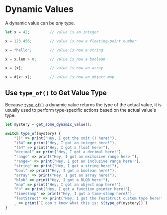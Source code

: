 Dynamic Values
==============

A dynamic value can be _any_ type.

```rust
let x = 42;         // value is an integer

x = 123.456;        // value is now a floating-point number

x = "hello";        // value is now a string

x = x.len > 0;      // value is now a boolean

x = [x];            // value is now an array

x = #{x: x};        // value is now an object map
```


Use `type_of()` to Get Value Type
---------------------------------

Because [`type_of()`](meta/type-of.md) a dynamic value returns the type of the actual value,
it is usually used to perform type-specific actions based on the actual value's type.

```js
let mystery = get_some_dynamic_value();

switch type_of(mystery) {
    "()" => print("Hey, I got the unit () here!"),
    "i64" => print("Hey, I got an integer here!"),
    "f64" => print("Hey, I got a float here!"),
    "decimal" => print("Hey, I got a decimal here!"),
    "range" => print("Hey, I got an exclusive range here!"),
    "range=" => print("Hey, I got an inclusive range here!"),
    "string" => print("Hey, I got a string here!"),
    "bool" => print("Hey, I got a boolean here!"),
    "array" => print("Hey, I got an array here!"),
    "blob" => print("Hey, I got a BLOB here!"),
    "map" => print("Hey, I got an object map here!"),
    "Fn" => print("Hey, I got a function pointer here!"),
    "timestamp" => print("Hey, I got a time-stamp here!"),
    "TestStruct" => print("Hey, I got the TestStruct custom type here!"),
    _ => print(`I don't know what this is: ${type_of(mystery)}`)
}
```
